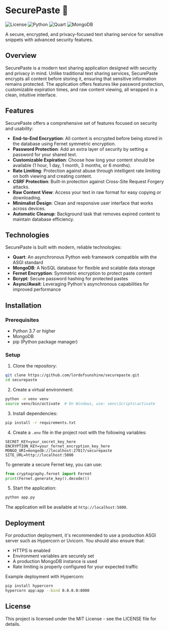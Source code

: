 # SecurePaste 💬

![License](https://img.shields.io/badge/license-MIT-blue.svg)
![Python](https://img.shields.io/badge/python-3.7%2B-blue)
![Quart](https://img.shields.io/badge/quart-latest-green)
![MongoDB](https://img.shields.io/badge/mongodb-latest-green)

A secure, encrypted, and privacy-focused text sharing service for sensitive snippets with advanced security features.

## Overview

SecurePaste is a modern text sharing application designed with security and privacy in mind. Unlike traditional text sharing services, SecurePaste encrypts all content before storing it, ensuring that sensitive information remains protected. The application offers features like password protection, customizable expiration times, and raw content viewing, all wrapped in a clean, intuitive interface.

## Features

SecurePaste offers a comprehensive set of features focused on security and usability:

- **End-to-End Encryption**: All content is encrypted before being stored in the database using Fernet symmetric encryption.
- **Password Protection**: Add an extra layer of security by setting a password for your shared text.
- **Customizable Expiration**: Choose how long your content should be available (1 hour, 1 day, 1 month, 3 months, or 6 months).
- **Rate Limiting**: Protection against abuse through intelligent rate limiting on both viewing and creating content.
- **CSRF Protection**: Built-in protection against Cross-Site Request Forgery attacks.
- **Raw Content View**: Access your text in raw format for easy copying or downloading.
- **Minimalist Design**: Clean and responsive user interface that works across devices.
- **Automatic Cleanup**: Background task that removes expired content to maintain database efficiency.

## Technologies

SecurePaste is built with modern, reliable technologies:

- **Quart**: An asynchronous Python web framework compatible with the ASGI standard
- **MongoDB**: A NoSQL database for flexible and scalable data storage
- **Fernet Encryption**: Symmetric encryption to protect paste content
- **Bcrypt**: Secure password hashing for protected pastes
- **Async/Await**: Leveraging Python's asynchronous capabilities for improved performance

## Installation

### Prerequisites

- Python 3.7 or higher
- MongoDB
- pip (Python package manager)

### Setup

1. Clone the repository:

```bash
git clone https://github.com/lordofsunshine/securepaste.git
cd securepaste
```

2. Create a virtual environment:

```bash
python -m venv venv
source venv/bin/activate  # On Windows, use: venv\Scripts\activate
```

3. Install dependencies:

```bash
pip install -r requirements.txt
```

4. Create a `.env` file in the project root with the following variables:

```
SECRET_KEY=your_secret_key_here
ENCRYPTION_KEY=your_fernet_encryption_key_here
MONGO_URI=mongodb://localhost:27017/securepaste
SITE_URL=http://localhost:5000
```

To generate a secure Fernet key, you can use:

```python
from cryptography.fernet import Fernet
print(Fernet.generate_key().decode())
```

5. Start the application:

```bash
python app.py
```

The application will be available at `http://localhost:5000`.

## Deployment

For production deployment, it's recommended to use a production ASGI server such as Hypercorn or Uvicorn. You should also ensure that:

- HTTPS is enabled
- Environment variables are securely set
- A production MongoDB instance is used
- Rate limiting is properly configured for your expected traffic

Example deployment with Hypercorn:

```bash
pip install hypercorn
hypercorn app:app --bind 0.0.0.0:8000
```

## License

This project is licensed under the MIT License - see the LICENSE file for details.
